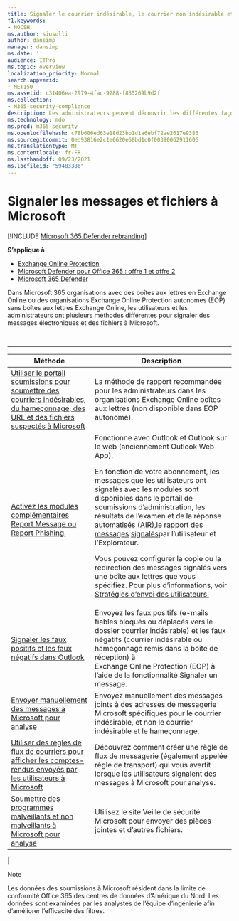 ```yaml
---
title: Signaler le courrier indésirable, le courrier non indésirable et le hameçonnage à Microsoft
f1.keywords:
- NOCSH
ms.author: siosulli
author: dansimp
manager: dansimp
ms.date: ''
audience: ITPro
ms.topic: overview
localization_priority: Normal
search.appverid:
- MET150
ms.assetid: c31406ea-2979-4fac-9288-f835269b9d2f
ms.collection:
- M365-security-compliance
description: Les administrateurs peuvent découvrir les différentes façons de signaler les messages et fichiers bon et mauvais à Microsoft pour analyse.
ms.technology: mdo
ms.prod: m365-security
ms.openlocfilehash: c78b606ed63e18d23bb1d1a6ebf72ae2617e9386
ms.sourcegitcommit: 0ed93816e2c1e6620e68bd1c0f00390062911606
ms.translationtype: MT
ms.contentlocale: fr-FR
ms.lasthandoff: 09/23/2021
ms.locfileid: "59483386"
---
```

# <a name="report-messages-and-files-to-microsoft"></a>Signaler les messages et fichiers à Microsoft

[!INCLUDE [Microsoft 365 Defender rebranding](../includes/microsoft-defender-for-office.md)]

**S’applique à**
- [Exchange Online Protection](exchange-online-protection-overview.md)
- [Microsoft Defender pour Office 365 : offre 1 et offre 2](defender-for-office-365.md)
- [Microsoft 365 Defender](../defender/microsoft-365-defender.md)

Dans Microsoft 365 organisations avec des boîtes aux lettres en Exchange Online ou des organisations Exchange Online Protection autonomes (EOP) sans boîtes aux lettres Exchange Online, les utilisateurs et les administrateurs ont plusieurs méthodes différentes pour signaler des messages électroniques et des fichiers à Microsoft.

<br>

****

|Méthode|Description|
|---|---|
|[Utiliser le portail soumissions pour soumettre des courriers indésirables, du hameçonnage, des URL et des fichiers suspectés à Microsoft](admin-submission.md)|La méthode de rapport recommandée pour les administrateurs dans les organisations Exchange Online boîtes aux lettres (non disponible dans EOP autonome).|
|[Activez les modules complémentaires Report Message ou Report Phishing.](enable-the-report-message-add-in.md)|Fonctionne avec Outlook et Outlook sur le web (anciennement Outlook Web App). <p> En fonction de votre abonnement, les messages que les utilisateurs ont signalés avec les modules sont disponibles dans le portail de soumissions d’administration, les résultats de l’examen et de la réponse [automatisés (AIR),](air-view-investigation-results.md)le rapport des [messages](view-email-security-reports.md#user-reported-messages-report) [signalés](admin-submission.md)par l’utilisateur et l’Explorateur. [](threat-explorer-views.md#email--submissions) <p> Vous pouvez configurer la copie ou la redirection des messages signalés vers une boîte aux lettres que vous spécifiez. Pour plus d’informations, voir [Stratégies d’envoi des utilisateurs.](user-submission.md)
|[Signaler les faux positifs et les faux négatifs dans Outlook](report-false-positives-and-false-negatives.md)|Envoyez les faux positifs (e-mails fiables bloqués ou déplacés vers le dossier courrier indésirable) et les faux négatifs (courrier indésirable ou hameçonnage remis dans la boîte de réception) à Exchange Online Protection (EOP) à l’aide de la fonctionnalité Signaler un message.|
|[Envoyer manuellement des messages à Microsoft pour analyse](submit-spam-non-spam-and-phishing-scam-messages-to-microsoft-for-analysis.md)|Envoyez manuellement des messages joints à des adresses de messagerie Microsoft spécifiques pour le courrier indésirable, et non le courrier indésirable et le hameçonnage.|
|[Utiliser des règles de flux de courriers pour afficher les comptes-rendus envoyés par les utilisateurs à Microsoft](/exchange/security-and-compliance/mail-flow-rules/use-rules-to-see-what-users-are-reporting-to-microsoft)|Découvrez comment créer une règle de flux de messagerie (également appelée règle de transport) qui vous avertit lorsque les utilisateurs signalent des messages à Microsoft pour analyse.|
|[Soumettre des programmes malveillants et non malveillants à Microsoft pour analyse](submitting-malware-and-non-malware-to-microsoft-for-analysis.md)|Utilisez le site Veille de sécurité Microsoft pour envoyer des pièces jointes et d’autres fichiers.|
|

> [!NOTE]
> Les données des soumissions à Microsoft résident dans la limite de conformité Office 365 des centres de données d’Amérique du Nord. Les données sont examinées par les analystes de l’équipe d’ingénierie afin d’améliorer l’efficacité des filtres.
